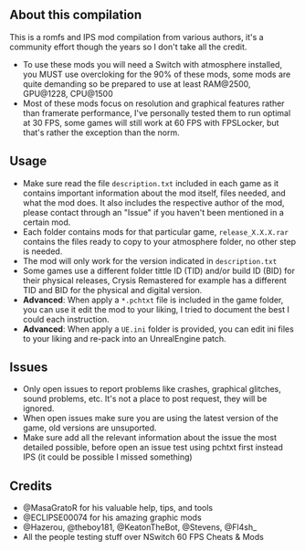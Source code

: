 ## About this compilation

This is a romfs and IPS mod compilation from various authors, it's a community effort though the years so I don't take all the credit.
* To use these mods you will need a Switch with atmosphere installed, you MUST use overcloking for the 90% of these mods, some mods are quite demanding so be prepared to use at least RAM@2500, GPU@1228, CPU@1500
* Most of these mods focus on resolution and graphical features rather than framerate performance, I've personally tested them to run optimal at 30 FPS, some games will still work at 60 FPS with FPSLocker, but that's rather the exception than the norm.

## Usage

* Make sure read the file `description.txt` included in each game as it contains important information about the mod itself, files needed, and what the mod does. It also includes the respective author of the mod, please contact through an "Issue" if you haven't been mentioned in a certain mod.
* Each folder contains mods for that particular game, `release_X.X.X.rar` contains the files ready to copy to your atmosphere folder, no other step is needed.
* The mod will only work for the version indicated in `description.txt`
* Some games use a different folder tittle ID (TID) and/or build ID (BID) for their physical releases, Crysis Remastered for example has a different TID and BID for the physical and digital version.
* **Advanced**: When apply a `*.pchtxt` file is included in the game folder, you can use it edit the mod to your liking, I tried to document the best I could each instruction.
* **Advanced**: When apply a `UE.ini` folder is provided, you can edit ini files to your liking and re-pack into an UnrealEngine patch. 

## Issues

* Only open issues to report problems like crashes, graphical glitches, sound problems, etc. It's not a place to post request, they will be ignored.
* When open issues make sure you are using the latest version of the game, old versions are unsuported.
* Make sure add all the relevant information about the issue the most detailed possible, before open an issue test using pchtxt first instead IPS (it could be possible I missed something)

## Credits
- @MasaGratoR for his valuable help, tips, and tools
- @ECLIPSE00074 for his amazing graphic mods
- @Hazerou, @theboy181, @KeatonTheBot, @Stevens, @Fl4sh_
- All the people testing stuff over NSwitch 60 FPS Cheats & Mods
